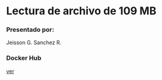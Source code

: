 # Lectura de archivo de 109 MB

### Presentado por:

Jeisson G. Sanchez R.

### Docker Hub 

[ver](https://hub.docker.com/repository/docker/jsanchez0/service-complex)